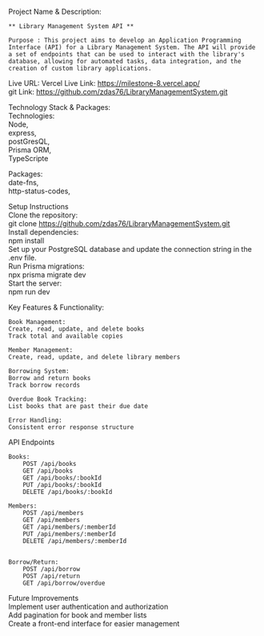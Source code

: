 Project Name & Description: 

    ** Library Management System API **

    Purpose : This project aims to develop an Application Programming Interface (API) for a Library Management System. The API will provide a set of endpoints that can be used to interact with the library's database, allowing for automated tasks, data integration, and the creation of custom library applications.

Live URL: 
Vercel Live Link: https://milestone-8.vercel.app/  
git Link: https://github.com/zdas76/LibraryManagementSystem.git  

Technology Stack & Packages:   
Technologies:   
    Node,   
    express,   
    postGresQL,   
    Prisma ORM,   
    TypeScripte  

Packages:   
    date-fns,   
    http-status-codes,  


Setup Instructions   
    Clone the repository:  
    git clone https://github.com/zdas76/LibraryManagementSystem.git  
    Install dependencies:  
    npm install  
    Set up your PostgreSQL database and update the connection string in the .env file.  
    Run Prisma migrations:  
    npx prisma migrate dev  
    Start the server:  
    npm run dev  


Key Features & Functionality:   
    
    Book Management:  
    Create, read, update, and delete books  
    Track total and available copies  
    
    Member Management:   
    Create, read, update, and delete library members  
    
    Borrowing System:  
    Borrow and return books  
    Track borrow records  
     
    Overdue Book Tracking:  
    List books that are past their due date  
    
    Error Handling:  
    Consistent error response structure  

API Endpoints  

    Books:  
        POST /api/books  
        GET /api/books  
        GET /api/books/:bookId  
        PUT /api/books/:bookId  
        DELETE /api/books/:bookId  

    Members: 
        POST /api/members  
        GET /api/members  
        GET /api/members/:memberId  
        PUT /api/members/:memberId  
        DELETE /api/members/:memberId  


    Borrow/Return:  
        POST /api/borrow  
        POST /api/return  
        GET /api/borrow/overdue  


Future Improvements  
    Implement user authentication and authorization  
    Add pagination for book and member lists  
    Create a front-end interface for easier management  
